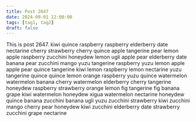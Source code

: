 ```yaml
---
title: Post 2647
date: 2024-09-01 12:00:00
tags: [tag1, tag2]
draft: false
---
```

This is post 2647.
kiwi
quince
raspberry
raspberry
elderberry
date
nectarine
cherry
strawberry
cherry
quince
apple
tangerine
pear
lemon
apple
raspberry
zucchini
honeydew
lemon
ugli
apple
pear
elderberry
date
banana
pear
zucchini
mango
yuzu
tangerine
raspberry
yuzu
lemon
apple
apple
pear
quince
tangerine
kiwi
lemon
raspberry
lemon
nectarine
yuzu
tangerine
quince
quince
lemon
orange
raspberry
yuzu
quince
watermelon
watermelon
banana
cherry
watermelon
elderberry
cherry
tangerine
honeydew
raspberry
strawberry
orange
lemon
fig
tangerine
fig
banana
grape
kiwi
watermelon
honeydew
xigua
watermelon
nectarine
honeydew
quince
banana
zucchini
banana
ugli
yuzu
zucchini
strawberry
kiwi
zucchini
mango
cherry
pear
honeydew
kiwi
zucchini
elderberry
date
strawberry
zucchini
grape
nectarine
